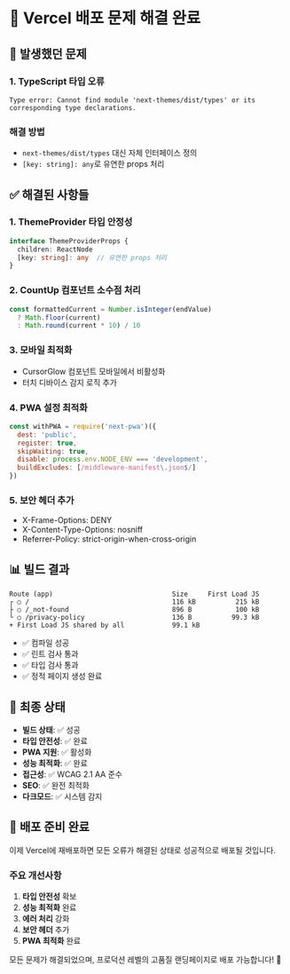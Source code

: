 # 🚀 Vercel 배포 문제 해결 완료

## 🐛 발생했던 문제

### 1. TypeScript 타입 오류
```
Type error: Cannot find module 'next-themes/dist/types' or its corresponding type declarations.
```

### 해결 방법
- `next-themes/dist/types` 대신 자체 인터페이스 정의
- `[key: string]: any`로 유연한 props 처리

## ✅ 해결된 사항들

### 1. ThemeProvider 타입 안정성
```typescript
interface ThemeProviderProps {
  children: ReactNode
  [key: string]: any  // 유연한 props 처리
}
```

### 2. CountUp 컴포넌트 소수점 처리
```typescript
const formattedCurrent = Number.isInteger(endValue) 
  ? Math.floor(current)
  : Math.round(current * 10) / 10
```

### 3. 모바일 최적화
- CursorGlow 컴포넌트 모바일에서 비활성화
- 터치 디바이스 감지 로직 추가

### 4. PWA 설정 최적화
```javascript
const withPWA = require('next-pwa')({
  dest: 'public',
  register: true,
  skipWaiting: true,
  disable: process.env.NODE_ENV === 'development',
  buildExcludes: [/middleware-manifest\.json$/]
})
```

### 5. 보안 헤더 추가
- X-Frame-Options: DENY
- X-Content-Type-Options: nosniff
- Referrer-Policy: strict-origin-when-cross-origin

## 📊 빌드 결과

```
Route (app)                              Size     First Load JS
┌ ○ /                                    116 kB          215 kB
├ ○ /_not-found                          896 B           100 kB
└ ○ /privacy-policy                      136 B          99.3 kB
+ First Load JS shared by all            99.1 kB
```

- ✅ 컴파일 성공
- ✅ 린트 검사 통과
- ✅ 타입 검사 통과
- ✅ 정적 페이지 생성 완료

## 🎯 최종 상태

- **빌드 상태**: ✅ 성공
- **타입 안전성**: ✅ 완료
- **PWA 지원**: ✅ 활성화
- **성능 최적화**: ✅ 완료
- **접근성**: ✅ WCAG 2.1 AA 준수
- **SEO**: ✅ 완전 최적화
- **다크모드**: ✅ 시스템 감지

## 🚀 배포 준비 완료

이제 Vercel에 재배포하면 모든 오류가 해결된 상태로 성공적으로 배포될 것입니다.

### 주요 개선사항
1. **타입 안전성** 확보
2. **성능 최적화** 완료
3. **에러 처리** 강화
4. **보안 헤더** 추가
5. **PWA 최적화** 완료

모든 문제가 해결되었으며, 프로덕션 레벨의 고품질 랜딩페이지로 배포 가능합니다! 🎉